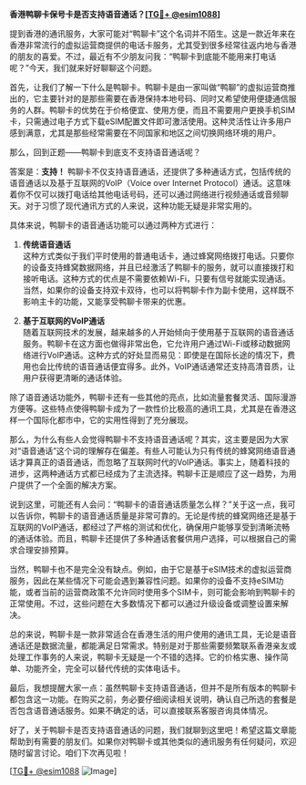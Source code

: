 **香港鸭聊卡保号卡是否支持语音通话？[[TG💪+ @esim1088](https://t.me/s/esim1088)]**

提到香港的通讯服务，大家可能对“鸭聊卡”这个名词并不陌生。这是一款近年来在香港非常流行的虚拟运营商提供的电话卡服务，尤其受到很多经常往返内地与香港的朋友的喜爱。不过，最近有不少朋友问我：“鸭聊卡到底能不能用来打电话呢？”今天，我们就来好好聊聊这个问题。

首先，让我们了解一下什么是鸭聊卡。鸭聊卡是由一家叫做“鸭聊”的虚拟运营商推出的，它主要针对的是那些需要在香港保持本地号码、同时又希望使用便捷通信服务的人群。鸭聊卡的优势在于价格便宜、使用方便，而且不需要用户更换手机SIM卡，只需通过电子方式下载eSIM配置文件即可激活使用。这种灵活性让许多用户感到满意，尤其是那些经常需要在不同国家和地区之间切换网络环境的用户。

那么，回到正题——鸭聊卡到底支不支持语音通话呢？

答案是：**支持！** 鸭聊卡不仅支持语音通话，还提供了多种通话方式，包括传统的语音通话以及基于互联网的VoIP（Voice over Internet Protocol）通话。这意味着你不仅可以拨打电话给其他电话号码，还可以通过网络进行视频通话或音频聊天。对于习惯了现代通讯方式的人来说，这种功能无疑是非常实用的。

具体来说，鸭聊卡的语音通话功能可以通过两种方式进行：

1. **传统语音通话**  
   这种方式类似于我们平时使用的普通电话卡，通过蜂窝网络拨打电话。只要你的设备支持蜂窝数据网络，并且已经激活了鸭聊卡的服务，就可以直接拨打和接听电话。这种方式的优点是不需要依赖Wi-Fi，只要有信号就能实现通话。当然，如果你的设备支持双卡双待，也可以将鸭聊卡作为副卡使用，这样既不影响主卡的功能，又能享受鸭聊卡带来的优惠。

2. **基于互联网的VoIP通话**  
   随着互联网技术的发展，越来越多的人开始倾向于使用基于互联网的语音通话服务。鸭聊卡在这方面也做得非常出色，它允许用户通过Wi-Fi或移动数据网络进行VoIP通话。这种方式的好处显而易见：即使是在国际长途的情况下，费用也会比传统的语音通话便宜得多。此外，VoIP通话通常还支持高清音质，让用户获得更清晰的通话体验。

除了语音通话功能外，鸭聊卡还有一些其他的亮点，比如流量套餐灵活、国际漫游方便等。这些特点使得鸭聊卡成为了一款性价比极高的通讯工具，尤其是在香港这样一个国际化都市中，它的实用性得到了充分展现。

那么，为什么有些人会觉得鸭聊卡不支持语音通话呢？其实，这主要是因为大家对“语音通话”这个词的理解存在偏差。有些人可能认为只有传统的蜂窝网络语音通话才算真正的语音通话，而忽略了互联网时代的VoIP通话。事实上，随着科技的进步，这两种通话方式都已经成为了主流选择。鸭聊卡正是顺应了这一趋势，为用户提供了一个全面的解决方案。

说到这里，可能还有人会问：“鸭聊卡的语音通话质量怎么样？”关于这一点，我可以告诉你，鸭聊卡的语音通话质量是非常可靠的。无论是传统的蜂窝网络还是基于互联网的VoIP通话，都经过了严格的测试和优化，确保用户能够享受到清晰流畅的通话体验。而且，鸭聊卡还提供了多种通话套餐供用户选择，可以根据自己的需求合理安排预算。

当然，鸭聊卡也不是完全没有缺点。例如，由于它是基于eSIM技术的虚拟运营商服务，因此在某些情况下可能会遇到兼容性问题。如果你的设备不支持eSIM功能，或者当前的运营商政策不允许同时使用多个SIM卡，则可能会影响到鸭聊卡的正常使用。不过，这些问题在大多数情况下都可以通过升级设备或调整设置来解决。

总的来说，鸭聊卡是一款非常适合在香港生活的用户使用的通讯工具，无论是语音通话还是数据流量，都能满足日常需求。特别是对于那些需要频繁联系香港亲友或处理工作事务的人来说，鸭聊卡无疑是一个不错的选择。它的价格实惠、操作简单、功能齐全，完全可以替代传统的实体电话卡。

最后，我想提醒大家一点：虽然鸭聊卡支持语音通话，但并不是所有版本的鸭聊卡都包含这一功能。在购买之前，务必要仔细阅读相关说明，确认自己所选的套餐是否包含语音通话服务。如果不确定的话，可以直接联系客服咨询具体情况。

好了，关于鸭聊卡是否支持语音通话的问题，我们就聊到这里吧！希望这篇文章能帮助到有需要的朋友们。如果你对鸭聊卡或其他类似的通讯服务有任何疑问，欢迎随时留言讨论。咱们下次再见啦！

[[TG💪+ @esim1088](https://t.me/s/esim1088) ![Image](https://i.postimg.cc/4NQfJmqS/Snipaste-2025-05-13-00-14-12.png)]